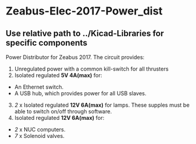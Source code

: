 # Zeabus-Elec-2017-Power_dist
## Use relative path to ../Kicad-Libraries for specific components
Power Distributor for Zeabus 2017. The circuit provides:
1. Unregulated power with a common kill-switch for all thrusters
2. Isolated regulated __5V 4A(max)__ for:
 * An Ethernet switch.
 * A USB hub, which provides power for all USB slaves.
3. *2* x Isolated regulated __12V 6A(max)__ for lamps. These supples must be able to switch on/off through software.
4. Isolated regulated __12V 6A(max)__ for:
 * *2* x NUC computers.
 * *7* x Solenoid valves.
